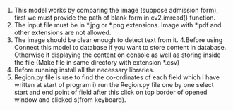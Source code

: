 1.  This model works by comparing the image (suppose admission form), first we must provide the path of blank form in cv2.imread() function. 
2. The input file must be in *.jpg or *.png extensions. Image with *.pdf and other extensions are not allowed. 
3. The image should be clear enough to detect text from it. 
4.Before using Connect this model to database if you want to store content in database. Otherwise it displaying the content on console as well as storing inside the file (Make file in same directory with extension *.csv)  
5. Before running install all the necessary libraries.
6. Region.py file is use to find the co-ordinates of each field which I have written at start of program
   i) run the Region.py file one by one select start and end point of field after this click on top border of opened window and clicked s(from keyboard).
